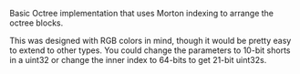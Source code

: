 Basic Octree implementation that uses Morton indexing to arrange the octree
blocks.

This was designed with RGB colors in mind, though it would be pretty easy to
extend to other types. You could change the parameters to 10-bit shorts in a
uint32 or change the inner index to 64-bits to get 21-bit uint32s.
